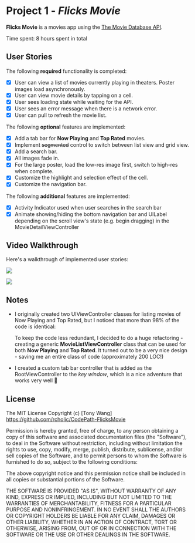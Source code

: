 # Project 1 - *Flicks Movie*

**Flicks Movie** is a movies app using the [The Movie Database API](http://docs.themoviedb.apiary.io/#).

Time spent: 8 hours spent in total

## User Stories

The following **required** functionality is completed:

- [x] User can view a list of movies currently playing in theaters. Poster images load asynchronously.
- [x] User can view movie details by tapping on a cell.
- [x] User sees loading state while waiting for the API.
- [x] User sees an error message when there is a network error.
- [x] User can pull to refresh the movie list.

The following **optional** features are implemented:

- [x] Add a tab bar for **Now Playing** and **Top Rated** movies.
- [x] Implement ~~segmented~~ control to switch between list view and grid view.
- [x] Add a search bar.
- [x] All images fade in.
- [x] For the large poster, load the low-res image first, switch to high-res when complete.
- [x] Customize the highlight and selection effect of the cell.
- [x] Customize the navigation bar.

The following **additional** features are implemented:

- [x] Activity Indicator used when user searches in the search bar
- [x] Animate showing/hiding the bottom navigation bar and UILabel depending on the scroll view's state (e.g. begin dragging) in the MovieDetailViewController

## Video Walkthrough

Here's a walkthrough of implemented user stories:
<!-- ![](https://media.giphy.com/media/3oKIP7hu9IbtR3crni/giphy.gif)

![](https://media.giphy.com/media/l0IynChAHsS2M8gIo/giphy.gif) -->

![](./screencast/screen1.gif)

![](./screencast/screen2.gif)

## Notes
- I originally created two UIViewController classes for listing movies of Now Playing and Top Rated, but I noticed that more than 98% of the code is identical:

    To keep the code less redundant, I decided to do a huge refactoring - creating a generic **MovieListViewController** class that can be used for both **Now Playing** and **Top Rated**. It turned out to be a very nice design - saving me an entire class of code (approximately 200 LOC!)

- I created a custom tab bar controller that is added as the RootViewController to the *key window*, which is a nice adventure that works very well :tada:

## License

The MIT License
Copyright (c) [Tony Wang] https://github.com/rcholic/CodePath-FlicksMovie

Permission is hereby granted, free of charge, to any person obtaining a copy
of this software and associated documentation files (the "Software"), to deal
in the Software without restriction, including without limitation the rights
to use, copy, modify, merge, publish, distribute, sublicense, and/or sell
copies of the Software, and to permit persons to whom the Software is
furnished to do so, subject to the following conditions:

The above copyright notice and this permission notice shall be included in
all copies or substantial portions of the Software.

THE SOFTWARE IS PROVIDED "AS IS", WITHOUT WARRANTY OF ANY KIND, EXPRESS OR
IMPLIED, INCLUDING BUT NOT LIMITED TO THE WARRANTIES OF MERCHANTABILITY,
FITNESS FOR A PARTICULAR PURPOSE AND NONINFRINGEMENT. IN NO EVENT SHALL THE
AUTHORS OR COPYRIGHT HOLDERS BE LIABLE FOR ANY CLAIM, DAMAGES OR OTHER
LIABILITY, WHETHER IN AN ACTION OF CONTRACT, TORT OR OTHERWISE, ARISING FROM,
OUT OF OR IN CONNECTION WITH THE SOFTWARE OR THE USE OR OTHER DEALINGS IN
THE SOFTWARE.
